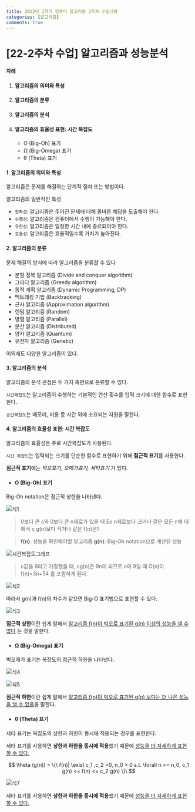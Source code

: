 ```yaml
---
title: 2022년 1학기 컴퓨터 알고리즘 2주차 수업내용
categories: [알고리즘]
comments: true
---
```



# [22-2주차 수업] 알고리즘과 성능분석

#### 차례

1. #### 알고리즘의 의미와 특성  

2. #### 알고리즘의 분류

3. #### 알고리즘의 분석

4. #### 알고리즘의 효율성 표현: 시간 복잡도

   - O (Big-Oh) 표기
   - Ω (Big-Omega) 표기
   - θ (Theta) 표기





#### 1. 알고리즘의 의미와 특성

알고리즘은 문제를 해결하는 단계적 절차 또는 방법이다.

알고리즘의 일반적인 특성

- `정확성`: 알고리즘은 주어진 문제에 대해 올바른 해답을 도출해야 한다.
- `수행성`: 알고리즘은 컴퓨터에서 수행이 가능해야 한다.
- `유한성`: 알고리즘은 일정한 시간 내에 종료되어야 한다.
- `효율성`: 알고리즘은 효율적일수록 가치가 높아진다.



#### 2. 알고리즘의 분류

문제 해결의 방식에 따라 알고리즘을 분류할 수 있다 

- 분할 정복 알고리즘 (Divide and conquer algorithm)
- 그리디 알고리즘 (Greedy algorithm)
- 동적 계획 알고리즘 (Dynamic Programming, DP)
- 백트래킹 기법 (Backtracking)
- 근사 알고리즘 (Approximation algorithm)
- 랜덤 알고리즘 (Random)
- 병렬 알고리즘 (Parallel)
- 분산 알고리즘 (Distributed)
- 양자 알고리즘 (Quantum)
- 유전자 알고리즘 (Genetic)

이외에도 다양한 알고리즘이 있다.



#### 3. 알고리즘의 분석

알고리즘의 분석 관점은 두 가지 측면으로 분류할 수 있다. 


`시간복잡도`는 알고리즘이 수행하는 기본적인 연산 횟수를 입력 크기에 대한 함수로 표현한다. 


`공간복잡도`는 메모리, 비용 등 시간 외에 소요되는 자원을 말한다. 



#### 4. 알고리즘의 효율성 표현: 시간 복잡도

알고리즘의 효율성은 주로 시간복잡도가 사용된다.


`시간 복잡도`는 입력되는 크기를 단순한 함수로 표현하기 위해 **점근적 표기**를 사용한다.


**점근적 표기**에는 *빅오표기, 오메가표기, 세타표기* 가 있다.





- #### O (Big-Oh) 표기

Big-Oh notation은 점근적 상한을 나타낸다.


![식1](https://latex.codecogs.com/svg.image?O(g(n))=\{\&space;f(n)|\exists_c&space;>&space;0,&space;n_0&space;>&space;0&space;s.t.&space;{\forall}&space;n&space;>=&space;n{0},&space;f(n)&space;<=&space;cg(n)\})


> 0보다 큰 c와 0보다 큰 n제로가 있을 때 Eo n제로보다 크거나 같은 모든 n에 대해서 c g(n)보다 작거나 같은  f(n)은?

> **f(n)**: 성능을 확인해야할 알고리즘
> **g(n)**: Big-Oh notation으로 계산된 성능

![시간복잡도그래프](https://user-images.githubusercontent.com/80513292/158816914-4301902a-a668-4272-aa00-7bad9dcd17d3.png)

> c값을 9라고 가정했을 때, cg(n)은 9n이 되므로 n이 9일 때 O(n)이 f(n)=3n+54 를 포함하게 된다.


![식2](https://latex.codecogs.com/svg.image?O(n)&space;\in&space;f(n)=3n&plus;54)

따라서 g(n)과 f(n)의 차수가 같으면 Big-O 표기법으로 표현할 수 있다.


![식3](https://latex.codecogs.com/svg.image?\lim_{n&space;\to&space;\infty}&space;\left\lvert&space;\frac&space;{f(n)}{g(n)}&space;\right\rvert&space;<&space;\infty)


**점근적 상한**이란 쉽게 말해서 <u>알고리즘 f(n)이 빅오로 표기된 g(n) 이상의 성능을 낼 수 없다</u> 는 것을 말한다.







- #### Ω (Big-Omega) 표기

빅오메가 표기는 복잡도의 점근적 하한을 나타낸다.


![식4](https://latex.codecogs.com/svg.image?\Omega&space;(g(n))=\{\&space;f(n)|\exists_c&space;>&space;0,&space;n_0&space;>&space;0&space;s.t.&space;{\forall}&space;n&space;>=&space;n{0},&space;f(n)&space;>=&space;cg(n)\})

![식5](https://latex.codecogs.com/svg.image?\lim_{n&space;\to&space;\infty}&space;\left\lvert&space;\frac&space;{f(n)}{g(n)}&space;\right\rvert&space;>&space;0)



**점근적 하한**이란 쉽게 말해서 <u>알고리즘 f(n)이 빅오로 표기된 g(n) 보다는 더 나은 성능을 낼 수 있음</u>을 말한다.





- #### θ (Theta) 표기

세타 표기는 복잡도의 상한과 하한이 동시에 적용되는 경우를 표현한다.



세타 표기를 사용하면 **상한과 하한을 동시에 적용**했기 때문에 <u>성능을 더 자세하게 표현할 수 있다.</u>

$$ \theta (g(n)) = \{\ f(n)| \exist c_1 ,c_2 >0, n_0 > 0 s.t. \forall n >= n_0, c_1 g(n) <= f(n) <= c_2 g(n) \}\ $$

![식7](https://latex.codecogs.com/svg.image?0&space;<&space;\lim_{n&space;\to&space;\infty}&space;\left\lvert&space;\frac&space;{f(n)}{g(n)}&space;\right\rvert&space;<&space;\infty)




세타 표기를 사용하면 **상한과 하한을 동시에 적용**했기 때문에 <u>성능을 더 자세하게 표현할 수 있다.</u>

